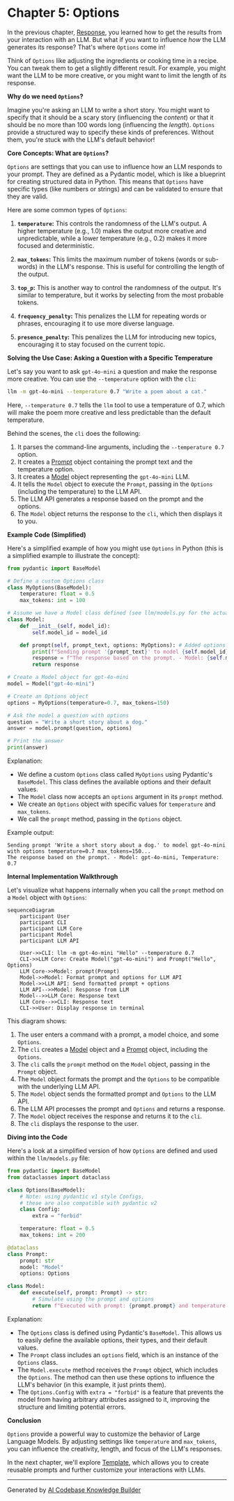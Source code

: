 # Chapter 5: Options

In the previous chapter, [Response](04_response.md), you learned how to get the results from your interaction with an LLM. But what if you want to influence *how* the LLM generates its response? That's where `Options` come in!

Think of `Options` like adjusting the ingredients or cooking time in a recipe. You can tweak them to get a slightly different result. For example, you might want the LLM to be more creative, or you might want to limit the length of its response.

**Why do we need `Options`?**

Imagine you're asking an LLM to write a short story. You might want to specify that it should be a scary story (influencing the *content*) or that it should be no more than 100 words long (influencing the *length*). `Options` provide a structured way to specify these kinds of preferences. Without them, you're stuck with the LLM's default behavior!

**Core Concepts: What are `Options`?**

`Options` are settings that you can use to influence how an LLM responds to your prompt. They are defined as a Pydantic model, which is like a blueprint for creating structured data in Python. This means that `Options` have specific types (like numbers or strings) and can be validated to ensure that they are valid.

Here are some common types of `Options`:

1.  **`temperature`:** This controls the randomness of the LLM's output. A higher temperature (e.g., 1.0) makes the output more creative and unpredictable, while a lower temperature (e.g., 0.2) makes it more focused and deterministic.

2.  **`max_tokens`:** This limits the maximum number of tokens (words or sub-words) in the LLM's response. This is useful for controlling the length of the output.

3.  **`top_p`:** This is another way to control the randomness of the output. It's similar to temperature, but it works by selecting from the most probable tokens.

4.  **`frequency_penalty`:** This penalizes the LLM for repeating words or phrases, encouraging it to use more diverse language.

5.  **`presence_penalty`:** This penalizes the LLM for introducing new topics, encouraging it to stay focused on the current topic.

**Solving the Use Case: Asking a Question with a Specific Temperature**

Let's say you want to ask `gpt-4o-mini` a question and make the response more creative. You can use the `--temperature` option with the `cli`:

```bash
llm -m gpt-4o-mini --temperature 0.7 "Write a poem about a cat."
```

Here, `--temperature 0.7` tells the `llm` tool to use a temperature of 0.7, which will make the poem more creative and less predictable than the default temperature.

Behind the scenes, the `cli` does the following:

1.  It parses the command-line arguments, including the `--temperature 0.7` option.
2.  It creates a [Prompt](02_prompt.md) object containing the prompt text and the temperature option.
3.  It creates a [Model](03_model.md) object representing the `gpt-4o-mini` LLM.
4.  It tells the `Model` object to execute the `Prompt`, passing in the `Options` (including the temperature) to the LLM API.
5.  The LLM API generates a response based on the prompt and the options.
6.  The `Model` object returns the response to the `cli`, which then displays it to you.

**Example Code (Simplified)**

Here's a simplified example of how you might use `Options` in Python (this is a simplified example to illustrate the concept):

```python
from pydantic import BaseModel

# Define a custom Options class
class MyOptions(BaseModel):
    temperature: float = 0.5
    max_tokens: int = 100

# Assume we have a Model class defined (see llm/models.py for the actual class)
class Model:
    def __init__(self, model_id):
        self.model_id = model_id

    def prompt(self, prompt_text, options: MyOptions): # Added options!
        print(f"Sending prompt '{prompt_text}' to model {self.model_id} with options {options}...")
        response = f"The response based on the prompt. - Model: {self.model_id}, Temperature: {options.temperature}" # dummy
        return response

# Create a Model object for gpt-4o-mini
model = Model("gpt-4o-mini")

# Create an Options object
options = MyOptions(temperature=0.7, max_tokens=150)

# Ask the model a question with options
question = "Write a short story about a dog."
answer = model.prompt(question, options)

# Print the answer
print(answer)
```

Explanation:

*   We define a custom `Options` class called `MyOptions` using Pydantic's `BaseModel`. This class defines the available options and their default values.
*   The `Model` class now accepts an `options` argument in its `prompt` method.
*   We create an `Options` object with specific values for `temperature` and `max_tokens`.
*   We call the `prompt` method, passing in the `Options` object.

Example output:

```
Sending prompt 'Write a short story about a dog.' to model gpt-4o-mini with options temperature=0.7 max_tokens=150...
The response based on the prompt. - Model: gpt-4o-mini, Temperature: 0.7
```

**Internal Implementation Walkthrough**

Let's visualize what happens internally when you call the `prompt` method on a `Model` object with `Options`:

```mermaid
sequenceDiagram
    participant User
    participant CLI
    participant LLM Core
    participant Model
    participant LLM API

    User->>CLI: llm -m gpt-4o-mini "Hello" --temperature 0.7
    CLI->>LLM Core: Create Model("gpt-4o-mini") and Prompt("Hello", Options)
    LLM Core->>Model: prompt(Prompt)
    Model->>Model: Format prompt and options for LLM API
    Model->>LLM API: Send formatted prompt + options
    LLM API-->>Model: Response from LLM
    Model-->>LLM Core: Response text
    LLM Core-->>CLI: Response text
    CLI->>User: Display response in terminal
```

This diagram shows:

1.  The user enters a command with a prompt, a model choice, and some `Options`.
2.  The `cli` creates a [Model](03_model.md) object and a [Prompt](02_prompt.md) object, including the `Options`.
3.  The `cli` calls the `prompt` method on the `Model` object, passing in the `Prompt` object.
4.  The `Model` object formats the prompt and the `Options` to be compatible with the underlying LLM API.
5.  The `Model` object sends the formatted prompt and `Options` to the LLM API.
6.  The LLM API processes the prompt and `Options` and returns a response.
7.  The `Model` object receives the response and returns it to the `cli`.
8.  The `cli` displays the response to the user.

**Diving into the Code**

Here's a look at a simplified version of how `Options` are defined and used within the `llm/models.py` file:

```python
from pydantic import BaseModel
from dataclasses import dataclass

class Options(BaseModel):
    # Note: using pydantic v1 style Configs,
    # these are also compatible with pydantic v2
    class Config:
        extra = "forbid"

    temperature: float = 0.5
    max_tokens: int = 200

@dataclass
class Prompt:
    prompt: str
    model: "Model"
    options: Options

class Model:
    def execute(self, prompt: Prompt) -> str:
        # Simulate using the prompt and options
        return f"Executed with prompt: {prompt.prompt} and temperature: {prompt.options.temperature}"
```

Explanation:

*   The `Options` class is defined using Pydantic's `BaseModel`. This allows us to easily define the available options, their types, and their default values.
*   The `Prompt` class includes an `options` field, which is an instance of the `Options` class.
*   The `Model.execute` method receives the `Prompt` object, which includes the `Options`. The method can then use these options to influence the LLM's behavior (in this example, it just prints them).
*   The `Options.Config` with `extra = "forbid"` is a feature that prevents the model from having arbitrary attributes assigned to it, improving the structure and limiting potential errors.

**Conclusion**

`Options` provide a powerful way to customize the behavior of Large Language Models. By adjusting settings like `temperature` and `max_tokens`, you can influence the creativity, length, and focus of the LLM's responses.

In the next chapter, we'll explore [Template](06_template.md), which allows you to create reusable prompts and further customize your interactions with LLMs.


---

Generated by [AI Codebase Knowledge Builder](https://github.com/The-Pocket/Tutorial-Codebase-Knowledge)